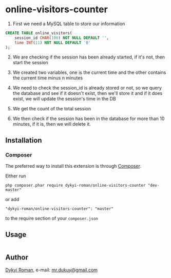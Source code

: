 # online-visitors-counter

1) First we need a MySQL table to store our information

```sql
CREATE TABLE online_visitors(
	session_id CHAR(100) NOT NULL DEFAULT '',
	time INT(11) NOT NULL DEFAULT '0'
);
```

2) We are checking if the session has been already started, if it's not, then start the session

3) We created two variables, one is the current time and the other contains the current time minus n minutes

4) We need to check the session_id is already stored or not, so we query the database and see if it doesn't exist, then we'll store it and if it does exist, we will update the session's time in the DB

5) We get the count of the total session

6) We then check if the session has been in the database for more than 10 minutes, if it is, then we will delete it.

## Installation

### Composer

The preferred way to install this extension is through [Composer](http://getcomposer.org/).

Either run

```
php composer.phar require dykyi-roman/online-visitors-counter "dev-master"
```

or add

```
"dykyi-roman/online-visitors-counter": "master"
```

to the require section of your ```composer.json```

## Usage

```php
```

## Author
[Dykyi Roman](https://www.linkedin.com/in/roman-dykyi-43428543/), e-mail: [mr.dukuy@gmail.com](mailto:mr.dukuy@gmail.com)
